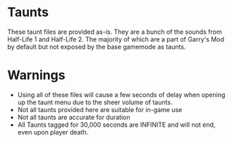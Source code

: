 # Taunts
These taunt files are provided as-is. They are a bunch of the sounds from Half-Life 1 and Half-Life 2. The majority of which are a part of Garry's Mod by default but not exposed by the base gamemode as taunts.

# Warnings
* Using all of these files will cause a few seconds of delay when opening up the taunt menu due to the sheer volume of taunts.
* Not all taunts provided here are suitable for in-game use
* Not all taunts are accurate for duration
* All Taunts tagged for 30,000 seconds are INFINITE and will not end, even upon player death.
